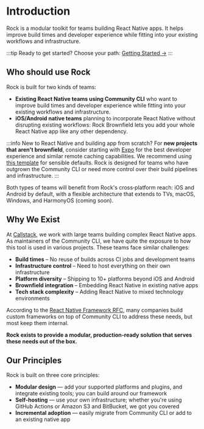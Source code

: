 # Introduction

Rock is a modular toolkit for teams building React Native apps. It helps improve build times and developer experience while fitting into your existing workflows and infrastructure.

:::tip Ready to get started?
Choose your path: [Getting Started →](/docs/getting-started/getting-started)
:::

## Who should use Rock

Rock is built for two kinds of teams:

- **Existing React Native teams using Community CLI** who want to improve build times and developer experience while fitting into your existing workflows and infrastructure.
- **iOS/Android native teams** planning to incorporate React Native without disrupting existing workflows: Rock Brownfield lets you add your whole React Native app like any other dependency.

:::info New to React Native and building app from scratch?
For **new projects that aren't brownfield**, consider starting with [Expo](https://expo.dev) for the best developer experience and similar remote caching capabilities. We recommend using [this template](https://github.com/nkzw-tech/expo-app-template) for sensible defaults. Rock is designed for teams who have outgrown the Community CLI or need more control over their build pipelines and infrastructure.
:::

Both types of teams will benefit from Rock's cross‑platform reach: iOS and Android by default, with a flexible architecture that extends to TVs, macOS, Windows, and HarmonyOS (coming soon).

## Why We Exist

At [Callstack](https://callstack.com/), we work with large teams building complex React Native apps. As maintainers of the Community CLI, we have quite the exposure to how this tool is used in various projects. These teams face similar challenges:

- **Build times** – No reuse of builds across CI jobs and development teams
- **Infrastructure control** – Need to host everything on their own infrastructure
- **Platform diversity** – Shipping to 10+ platforms beyond iOS and Android
- **Brownfield integration** – Embedding React Native in existing native apps
- **Tech stack complexity** – Adding React Native to mixed technology environments

According to the [React Native Framework RFC](https://github.com/react-native-community/discussions-and-proposals/pull/759), many companies build custom frameworks on top of Community CLI to address these needs, but most keep them internal.

**Rock exists to provide a modular, production-ready solution that serves these needs out of the box.**

## Our Principles

Rock is built on three core principles:

- **Modular design** — add your supported platforms and plugins, and integrate existing tools; you can build around our framework
- **Self-hosting** — use your own infrastructure; whether you're using GitHub Actions or Amazon S3 and BitBucket, we got you covered
- **Incremental adoption** — easily migrate from Community CLI or add to an existing native app
